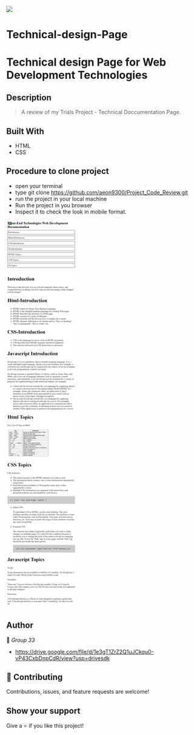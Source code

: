
![](https://img.shields.io/badge/Microverse-blueviolet)

# Technical-design-Page
# Technical design Page for Web Development Technologies

## Description
> A review of my Trials Project - Technical Doccumentation Page.

## Built With

- HTML
- CSS

## Procedure to clone project
- open your terminal
- type git clone https://github.com/aeon9300/Project_Code_Review.git
- run the project in your local machine
- Run the project in you browser 
- Inspect it to check the look in mobile format.

![screenshot](asset/fullshot.png)

## Author

👤 *Group 33*

- https://drive.google.com/file/d/1e3gT1ZrZ2Q1uJCkqu0-vP43CxbDnpCdR/view?usp=drivesdk 

## 🤝 Contributing

Contributions, issues, and feature requests are welcome!

## Show your support

Give a ⭐ if you like this project!